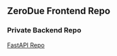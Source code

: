 ## ZeroDue Frontend Repo

### Private Backend Repo
[FastAPI Repo](https://github.com/agnibha-chatterjee/zerodue-backend)

